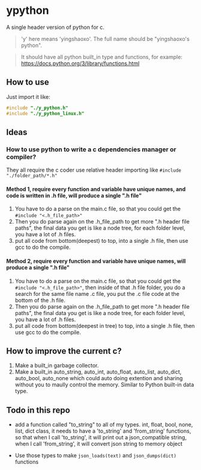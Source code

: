 # ypython
A single header version of python for c.

> 'y' here means 'yingshaoxo'. The full name should be "yingshaoxo's python".

> It should have all python built_in type and functions, for example: https://docs.python.org/3/library/functions.html

## How to use
Just import it like:
```c
#include "./y_python.h"
#include "./y_python_linux.h"
```

## Ideas
### How to use python to write a c dependencies manager or compiler?

They all require the c coder use relative header importing like `#include "./folder_path/*.h"`

#### Method 1, require every function and variable have unique names, and code is written in .h file, will produce a single ".h file"
1. You have to do a parse on the main.c file, so that you could get the `#include "<.h_file_path>"`
2. Then you do parse again on the .h_file_path to get more ".h header file paths", the final data you get is like a node tree, for each folder level, you have a lot of .h files.
3. put all code from bottom(deepest) to top, into a single .h file, then use gcc to do the compile.

#### Method 2, require every function and variable have unique names, will produce a single ".h file"
1. You have to do a parse on the main.c file, so that you could get the `#include "<.h_file_path>"`, then inside of that .h file folder, you do a search for the same file name .c file, you put the .c file code at the bottom of the .h file.
2. Then you do parse again on the .h_file_path to get more ".h header file paths", the final data you get is like a node tree, for each folder level, you have a lot of .h files.
3. put all code from bottom(deepest in tree) to top, into a single .h file, then use gcc to do the compile.

## How to improve the current c?
1. Make a built_in garbage collector.
2. Make a built_in auto_string, auto_int, auto_float, auto_list, auto_dict, auto_bool, auto_none which could auto doing extention and sharing without you to maully control the memory. Similar to Python built-in data type.

## Todo in this repo
* add a function called "to_string" to all of my types. int, float, bool, none, list, dict class, it needs to have a 'to_string' and 'from_string' functions, so that when I call 'to_string', it will print out a json_compatible string, when I call 'from_string', it will convert json string to memory object

* Use those types to make `json_loads(text)` and `json_dumps(dict)` functions
